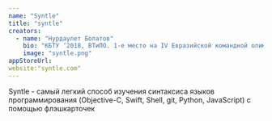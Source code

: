```yaml
---
name: "Syntle"
title: "syntle"
creators:
  - name: "Нурдаулет Болатов"
    bio: "КБТУ ‘2018, ВТиПО. 1-е место на IV Евразийской командной олимпиаде (информатика). 3-е место на XIII Всероссийской командной олимпиаде (информатика). 3-е место на Республиканской олимпиаде (информатика). КТЛ Талдыкорган ‘14. "
    image: "syntle.png"
appStoreUrl:
website:"syntle.com"
---
```


Syntle - самый легкий способ изучения синтаксиса языков программирования (Objective-C, Swift, Shell, git, Python, JavaScript) с помощью флэшкарточек
